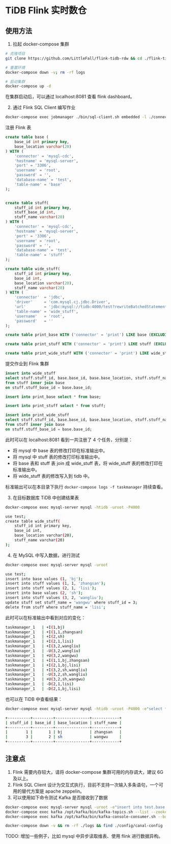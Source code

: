 # TiDB Flink 实时数仓

## 使用方法

1. 拉起 docker-compose 集群

```bash
# 克隆项目
git clone https://github.com/LittleFall/flink-tidb-rdw && cd ./flink-tidb-rdw/

# 重置环境
docker-compose down -v; rm -rf logs

# 启动集群
docker-compose up -d
```

在集群启动后，可以通过 localhost:8081 查看 flink dashboard。

2. 通过 Flink SQL Client 编写作业

```bash
docker-compose exec jobmanager ./bin/sql-client.sh embedded -l ./connector-lib
```

注册 Flink 表

```sql
create table base (
    base_id int primary key,
    base_location varchar(20)
) WITH (
    'connector' = 'mysql-cdc',
    'hostname' = 'mysql-server',
    'port' = '3306',
    'username' = 'root',
    'password' = '',
    'database-name' = 'test',
    'table-name' = 'base'
);


create table stuff(
    stuff_id int primary key,
    stuff_base_id int,
    stuff_name varchar(20)
) WITH (
    'connector' = 'mysql-cdc',
    'hostname' = 'mysql-server',
    'port' = '3306',
    'username' = 'root',
    'password' = '',
    'database-name' = 'test',
    'table-name' = 'stuff'
); 

create table wide_stuff(
    stuff_id int primary key,
    base_id int,
    base_location varchar(20),
    stuff_name varchar(20)
) WITH (
	'connector'  = 'jdbc',
    'driver'     = 'com.mysql.cj.jdbc.Driver',
    'url'        = 'jdbc:mysql://tidb:4000/test?rewriteBatchedStatements=true',
    'table-name' = 'wide_stuff',
    'username'   = 'root',
    'password'   = ''
);

create table print_base WITH ('connector' = 'print') LIKE base (EXCLUDING ALL);

create table print_stuff WITH ('connector' = 'print') LIKE stuff (EXCLUDING ALL);

create table print_wide_stuff WITH ('connector' = 'print') LIKE wide_stuff (EXCLUDING ALL);
```

提交作业到 Flink 集群

```sql
insert into wide_stuff
select stuff.stuff_id, base.base_id, base.base_location, stuff.stuff_name
from stuff inner join base
on stuff.stuff_base_id = base.base_id;

insert into print_base select * from base;

insert into print_stuff select * from stuff;

insert into print_wide_stuff
select stuff.stuff_id, base.base_id, base.base_location, stuff.stuff_name
from stuff inner join base
on stuff.stuff_base_id = base.base_id;
```

此时可以在 localhost:8081 看到一共注册了 4 个任务，分别是：
- 将 mysql 中 base 表的修改打印在标准输出中。
- 将 mysql 中 stuff 表的修改打印标准输出中。
- 将 base 表和 stuff 表 join 成 wide_stuff 表，将 wide_stuff 表的修改打印在标准输出中。
- 将 wide_stuff 表的修改写入到 tidb 中。

标准输出可以在本目录下执行 `docker-compose logs -f taskmanager` 持续查看。

3. 在目标数据库 TiDB 中创建结果表

```bash
docker-compose exec mysql-server mysql -htidb -uroot -P4000

use test;
create table wide_stuff(
    stuff_id int primary key,
    base_id int,
    base_location varchar(20),
    stuff_name varchar(20)
);
```

4. 在 MySQL 中写入数据，进行测试

```bash
docker-compose exec mysql-server mysql -uroot

use test;
insert into base values (1, 'bj');
insert into stuff values (1, 1, 'zhangsan');
insert into stuff values (2, 1, 'lisi');
insert into base values (2, 'sh');
insert into stuff values (3, 2, 'wangliu');
update stuff set stuff_name = 'wangwu' where stuff_id = 3;
delete from stuff where stuff_name = 'lisi';
```

此时可以在标准输出中看到对应的变化：

```bash
taskmanager_1   | +I(1,bj)
taskmanager_1   | +I(1,1,zhangsan)
taskmanager_1   | +I(2,sh)
taskmanager_1   | +I(2,1,lisi)
taskmanager_1   | +I(3,2,wangliu)
taskmanager_1   | -U(3,2,wangliu)
taskmanager_1   | +U(3,2,wangwu)
taskmanager_1   | +I(1,1,bj,zhangsan)
taskmanager_1   | +I(2,1,bj,lisi)
taskmanager_1   | +I(3,2,sh,wangliu)
taskmanager_1   | -U(3,2,sh,wangliu)
taskmanager_1   | +U(3,2,sh,wangwu)
taskmanager_1   | -D(2,1,lisi)
taskmanager_1   | -D(2,1,bj,lisi)
```

也可以在 TiDB 中查看结果：

```bash
docker-compose exec mysql-server mysql -htidb -uroot -P4000 -e"select * from test.wide_stuff";

+----------+---------+---------------+------------+
| stuff_id | base_id | base_location | stuff_name |
+----------+---------+---------------+------------+
|        1 |       1 | bj            | zhangsan   |
|        3 |       2 | sh            | wangwu     |
+----------+---------+---------------+------------+
```

## 注意点

1. Flink 需要内存较大，请将 docker-compose 集群可用的内存调大，建议 6G 及以上。
2. Flink SQL Client 设计为交互式执行，目前不支持一次输入多条语句，一个可用的替代方案是 apache zeppelin。
3. 可以使用如下命令测试 Kafka 是否接收到了数据

```bash
docker-compose exec mysql-server mysql -uroot -e"insert into test.base values (1, 'bj')";
docker-compose exec kafka /opt/kafka/bin/kafka-topics.sh --list --zookeeper zookeeper:2181  
docker-compose exec kafka /opt/kafka/bin/kafka-console-consumer.sh --bootstrap-server kafka:9092 --topic test.base --from-beginning

docker-compose down -v && rm -rf ./logs && find ./config/canal-config -name "meta.dat"|xargs rm -f && docker-compose up -d
```

TODO: 增加一些例子，比如 mysql 中异步读取维表、使用 flink 进行数据异构。
